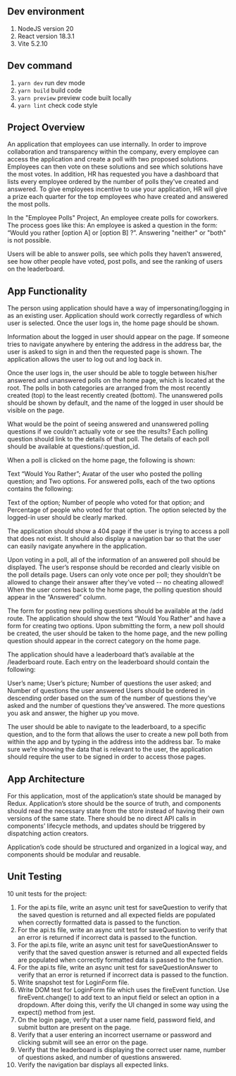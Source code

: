## Dev environment

1. NodeJS version 20
2. React version 18.3.1
3. Vite 5.2.10

## Dev command

1. `yarn dev` run dev mode
2. `yarn build` build code
3. `yarn preview` preview code built locally
4. `yarn lint` check code style

## Project Overview
An application that employees can use internally. In order to improve collaboration and transparency within the company, every employee can access the application and create a poll with two proposed solutions. Employees can then vote on these solutions and see which solutions have the most votes. In addition, HR has requested you have a dashboard that lists every employee ordered by the number of polls they've created and answered. To give employees incentive to use your application, HR will give a prize each quarter for the top employees who have created and answered the most polls.

In the "Employee Polls" Project, An employee create polls for coworkers. The process goes like this: An employee is asked a question in the form: “Would you rather [option A] or [option B] ?”. Answering "neither" or "both" is not possible.

Users will be able to answer polls, see which polls they haven’t answered, see how other people have voted, post polls, and see the ranking of users on the leaderboard.

## App Functionality
The person using application should have a way of impersonating/logging in as an existing user. Application should work correctly regardless of which user is selected. Once the user logs in, the home page should be shown.

Information about the logged in user should appear on the page. If someone tries to navigate anywhere by entering the address in the address bar, the user is asked to sign in and then the requested page is shown. The application allows the user to log out and log back in.

Once the user logs in, the user should be able to toggle between his/her answered and unanswered polls on the home page, which is located at the root. The polls in both categories are arranged from the most recently created (top) to the least recently created (bottom). The unanswered polls should be shown by default, and the name of the logged in user should be visible on the page.

What would be the point of seeing answered and unanswered polling questions if we couldn’t actually vote or see the results? Each polling question should link to the details of that poll. The details of each poll should be available at questions/:question_id.

When a poll is clicked on the home page, the following is shown:

Text “Would You Rather”;
Avatar of the user who posted the polling question; and
Two options.
For answered polls, each of the two options contains the following:

Text of the option;
Number of people who voted for that option; and
Percentage of people who voted for that option.
The option selected by the logged-in user should be clearly marked.

The application should show a 404 page if the user is trying to access a poll that does not exist. It should also display a navigation bar so that the user can easily navigate anywhere in the application.

Upon voting in a poll, all of the information of an answered poll should be displayed. The user’s response should be recorded and clearly visible on the poll details page. Users can only vote once per poll; they shouldn’t be allowed to change their answer after they’ve voted -- no cheating allowed! When the user comes back to the home page, the polling question should appear in the “Answered” column.

The form for posting new polling questions should be available at the /add route. The application should show the text “Would You Rather” and have a form for creating two options. Upon submitting the form, a new poll should be created, the user should be taken to the home page, and the new polling question should appear in the correct category on the home page.

The application should have a leaderboard that’s available at the /leaderboard route. Each entry on the leaderboard should contain the following:

User’s name;
User’s picture;
Number of questions the user asked; and
Number of questions the user answered
Users should be ordered in descending order based on the sum of the number of questions they’ve asked and the number of questions they’ve answered. The more questions you ask and answer, the higher up you move.

The user should be able to navigate to the leaderboard, to a specific question, and to the form that allows the user to create a new poll both from within the app and by typing in the address into the address bar. To make sure we’re showing the data that is relevant to the user, the application should require the user to be signed in order to access those pages.

## App Architecture
For this application, most of the application’s state should be managed by Redux. 
Application’s store should be the source of truth, and components should read the necessary state from the store instead of having their own versions of the same state. There should be no direct API calls in components’ lifecycle methods, and updates should be triggered by dispatching action creators.

Application’s code should be structured and organized in a logical way, and components should be modular and reusable.

## Unit Testing
10 unit tests for the project:

1. For the api.ts file, write an async unit test for saveQuestion to verify that the saved question is returned and all expected fields are populated when correctly formatted data is passed to the function.
2. For the api.ts file, write an async unit test for saveQuestion to verify that an error is returned if incorrect data is passed to the function.
3. For the api.ts file, write an async unit test for saveQuestionAnswer to verify that the saved question answer is returned and all expected fields are populated when correctly formatted data is passed to the function.
4. For the api.ts file, write an async unit test for saveQuestionAnswer to verify that an error is returned if incorrect data is passed to the function.
5. Write snapshot test for LoginForm file.
6. Write DOM test for LoginForm file which uses the fireEvent function. Use fireEvent.change() to add text to an input field or select an option in a dropdown. After doing this, verify the UI changed in some way using the expect() method from jest.
7. On the login page, verify that a user name field, password field, and submit button are present on the page.
8. Verify that a user entering an incorrect username or password and clicking submit will see an error on the page.
9. Verify that the leaderboard is displaying the correct user name, number of questions asked, and number of questions answered.
10. Verify the navigation bar displays all expected links.
